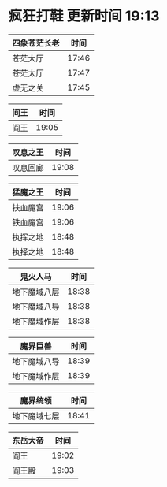 # 疯狂打鞋 更新时间 19:13

| 四象苍茫长老   | 时间    |
|--------|-------|
| 苍茫大厅 | 17:46 |
| 苍茫太厅 | 17:47 |
| 虚无之关 | 17:45 |

| 间王   | 时间    |
|--------|-------|
| 阎王 | 19:05 |

| 叹息之王   | 时间    |
|--------|-------|
| 叹息回廊 | 19:08 |

| 猛魔之王   | 时间    |
|--------|-------|
| 扶血魔宫 | 19:06 |
| 铁血魔宫 | 19:06 |
| 执挥之地 | 18:48 |
| 执择之地 | 18:48 |

| 鬼火人马   | 时间    |
|--------|-------|
| 地下魔域八层 | 18:38 |
| 地下魔域八导 | 18:38 |
| 地下魔域作层 | 18:38 |

| 魔界巨兽   | 时间    |
|--------|-------|
| 地下魔域八导 | 18:39 |
| 地下魔域作层 | 18:39 |

| 魔界统领   | 时间    |
|--------|-------|
| 地下魔域七层 | 18:41 |

| 东岳大帝   | 时间    |
|--------|-------|
| 阎王 | 19:02 |
| 阎王殿 | 19:03 |